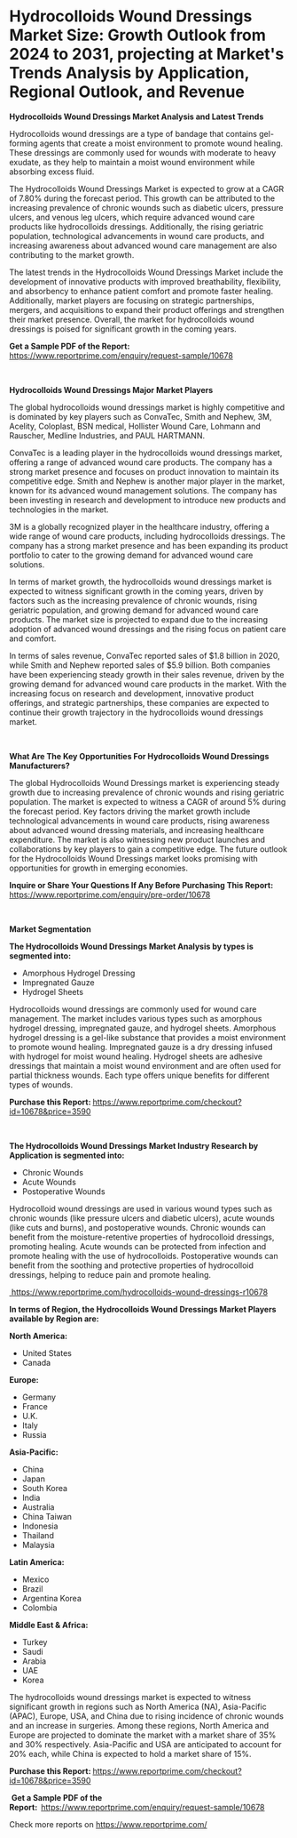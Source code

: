<p><h1>Hydrocolloids Wound Dressings Market Size: Growth Outlook from 2024 to 2031, projecting at Market's Trends Analysis by Application, Regional Outlook, and Revenue</h1></p><p><strong>Hydrocolloids Wound Dressings Market Analysis and Latest Trends</strong></p>
<p><p>Hydrocolloids wound dressings are a type of bandage that contains gel-forming agents that create a moist environment to promote wound healing. These dressings are commonly used for wounds with moderate to heavy exudate, as they help to maintain a moist wound environment while absorbing excess fluid.</p><p>The Hydrocolloids Wound Dressings Market is expected to grow at a CAGR of 7.80% during the forecast period. This growth can be attributed to the increasing prevalence of chronic wounds such as diabetic ulcers, pressure ulcers, and venous leg ulcers, which require advanced wound care products like hydrocolloids dressings. Additionally, the rising geriatric population, technological advancements in wound care products, and increasing awareness about advanced wound care management are also contributing to the market growth.</p><p>The latest trends in the Hydrocolloids Wound Dressings Market include the development of innovative products with improved breathability, flexibility, and absorbency to enhance patient comfort and promote faster healing. Additionally, market players are focusing on strategic partnerships, mergers, and acquisitions to expand their product offerings and strengthen their market presence. Overall, the market for hydrocolloids wound dressings is poised for significant growth in the coming years.</p></p>
<p><strong>Get a Sample PDF of the Report:&nbsp;</strong> <a href="https://www.reportprime.com/enquiry/request-sample/10678">https://www.reportprime.com/enquiry/request-sample/10678</a></p>
<p>&nbsp;</p>
<p><strong>Hydrocolloids Wound Dressings Major Market Players</strong></p>
<p><p>The global hydrocolloids wound dressings market is highly competitive and is dominated by key players such as ConvaTec, Smith and Nephew, 3M, Acelity, Coloplast, BSN medical, Hollister Wound Care, Lohmann and Rauscher, Medline Industries, and PAUL HARTMANN.</p><p>ConvaTec is a leading player in the hydrocolloids wound dressings market, offering a range of advanced wound care products. The company has a strong market presence and focuses on product innovation to maintain its competitive edge. Smith and Nephew is another major player in the market, known for its advanced wound management solutions. The company has been investing in research and development to introduce new products and technologies in the market.</p><p>3M is a globally recognized player in the healthcare industry, offering a wide range of wound care products, including hydrocolloids dressings. The company has a strong market presence and has been expanding its product portfolio to cater to the growing demand for advanced wound care solutions.</p><p>In terms of market growth, the hydrocolloids wound dressings market is expected to witness significant growth in the coming years, driven by factors such as the increasing prevalence of chronic wounds, rising geriatric population, and growing demand for advanced wound care products. The market size is projected to expand due to the increasing adoption of advanced wound dressings and the rising focus on patient care and comfort.</p><p>In terms of sales revenue, ConvaTec reported sales of $1.8 billion in 2020, while Smith and Nephew reported sales of $5.9 billion. Both companies have been experiencing steady growth in their sales revenue, driven by the growing demand for advanced wound care products in the market. With the increasing focus on research and development, innovative product offerings, and strategic partnerships, these companies are expected to continue their growth trajectory in the hydrocolloids wound dressings market.</p></p>
<p>&nbsp;</p>
<p><strong>What Are The Key Opportunities For Hydrocolloids Wound Dressings Manufacturers?</strong></p>
<p><p>The global Hydrocolloids Wound Dressings market is experiencing steady growth due to increasing prevalence of chronic wounds and rising geriatric population. The market is expected to witness a CAGR of around 5% during the forecast period. Key factors driving the market growth include technological advancements in wound care products, rising awareness about advanced wound dressing materials, and increasing healthcare expenditure. The market is also witnessing new product launches and collaborations by key players to gain a competitive edge. The future outlook for the Hydrocolloids Wound Dressings market looks promising with opportunities for growth in emerging economies.</p></p>
<p><strong>Inquire or Share Your Questions If Any Before Purchasing This Report:</strong> <a href="https://www.reportprime.com/enquiry/pre-order/10678">https://www.reportprime.com/enquiry/pre-order/10678</a></p>
<p>&nbsp;</p>
<p><strong>Market Segmentation</strong></p>
<p><strong>The Hydrocolloids Wound Dressings Market Analysis by types is segmented into:</strong></p>
<p><ul><li>Amorphous Hydrogel Dressing</li><li>Impregnated Gauze</li><li>Hydrogel Sheets</li></ul></p>
<p><p>Hydrocolloids wound dressings are commonly used for wound care management. The market includes various types such as amorphous hydrogel dressing, impregnated gauze, and hydrogel sheets. Amorphous hydrogel dressing is a gel-like substance that provides a moist environment to promote wound healing. Impregnated gauze is a dry dressing infused with hydrogel for moist wound healing. Hydrogel sheets are adhesive dressings that maintain a moist wound environment and are often used for partial thickness wounds. Each type offers unique benefits for different types of wounds.</p></p>
<p><strong>Purchase this Report:&nbsp;</strong><a href="https://www.reportprime.com/checkout?id=10678&price=3590">https://www.reportprime.com/checkout?id=10678&price=3590</a></p>
<p>&nbsp;</p>
<p><strong>The Hydrocolloids Wound Dressings Market Industry Research by Application is segmented into:</strong></p>
<p><ul><li>Chronic Wounds</li><li>Acute Wounds</li><li>Postoperative Wounds</li></ul></p>
<p><p>Hydrocolloid wound dressings are used in various wound types such as chronic wounds (like pressure ulcers and diabetic ulcers), acute wounds (like cuts and burns), and postoperative wounds. Chronic wounds can benefit from the moisture-retentive properties of hydrocolloid dressings, promoting healing. Acute wounds can be protected from infection and promote healing with the use of hydrocolloids. Postoperative wounds can benefit from the soothing and protective properties of hydrocolloid dressings, helping to reduce pain and promote healing.</p></p>
<p><a href="https://www.reportprime.com/hydrocolloids-wound-dressings-r10678">&nbsp;https://www.reportprime.com/hydrocolloids-wound-dressings-r10678</a></p>
<p><strong>In terms of Region, the Hydrocolloids Wound Dressings Market Players available by Region are:</strong></p>
<p>
    <p> <strong> North America: </strong>
        <ul>
            <li>United States</li>
            <li>Canada</li>
        </ul>
        </p> 
    <p> <strong> Europe: </strong>
        <ul>
            <li>Germany</li>
            <li>France</li>
            <li>U.K.</li>
            <li>Italy</li>
            <li>Russia</li>
        </ul>
        </p> 
    <p> <strong> Asia-Pacific: </strong>
        <ul>
            <li>China</li>
            <li>Japan</li>
            <li>South Korea</li>
            <li>India</li>
            <li>Australia</li>
            <li>China Taiwan</li>
            <li>Indonesia</li>
            <li>Thailand</li>
            <li>Malaysia</li>
        </ul>
        </p> 
    <p> <strong> Latin America: </strong>
        <ul>
            <li>Mexico</li>
            <li>Brazil</li>
            <li>Argentina Korea</li>
            <li>Colombia</li>
        </ul>
        </p> 
    <p> <strong> Middle East & Africa: </strong>
        <ul>
            <li>Turkey</li>
            <li>Saudi</li>
            <li>Arabia</li>
            <li>UAE</li>
            <li>Korea</li>
        </ul>
    </p>
    </p>
<p><p>The hydrocolloids wound dressings market is expected to witness significant growth in regions such as North America (NA), Asia-Pacific (APAC), Europe, USA, and China due to rising incidence of chronic wounds and an increase in surgeries. Among these regions, North America and Europe are projected to dominate the market with a market share of 35% and 30% respectively. Asia-Pacific and USA are anticipated to account for 20% each, while China is expected to hold a market share of 15%.</p></p>
<p><strong>Purchase this Report: </strong><a href="https://www.reportprime.com/checkout?id=10678&price=3590">https://www.reportprime.com/checkout?id=10678&price=3590</a></p>
<p>&nbsp;<strong>Get a Sample PDF of the Report:&nbsp;&nbsp;</strong><a href="https://www.reportprime.com/enquiry/request-sample/10678">https://www.reportprime.com/enquiry/request-sample/10678</a></p>
<p><strong></strong></p>
<p>Check more reports on <a href="https://www.reportprime.com/">https://www.reportprime.com/</a></p>